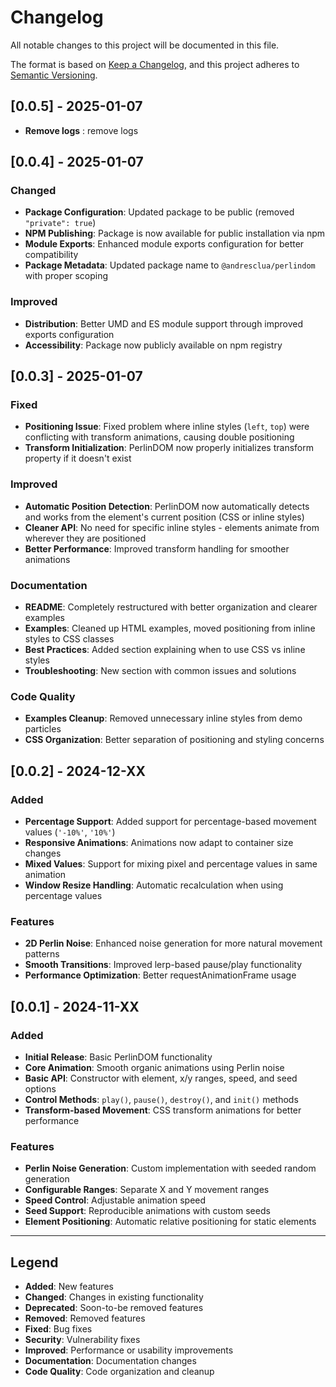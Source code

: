 # Changelog

All notable changes to this project will be documented in this file.

The format is based on [Keep a Changelog](https://keepachangelog.com/en/1.0.0/),
and this project adheres to [Semantic Versioning](https://semver.org/spec/v2.0.0.html).

## [0.0.5] - 2025-01-07

- **Remove logs** : remove logs

## [0.0.4] - 2025-01-07

### Changed
- **Package Configuration**: Updated package to be public (removed `"private": true`)
- **NPM Publishing**: Package is now available for public installation via npm
- **Module Exports**: Enhanced module exports configuration for better compatibility
- **Package Metadata**: Updated package name to `@andresclua/perlindom` with proper scoping

### Improved
- **Distribution**: Better UMD and ES module support through improved exports configuration
- **Accessibility**: Package now publicly available on npm registry

## [0.0.3] - 2025-01-07

### Fixed
- **Positioning Issue**: Fixed problem where inline styles (`left`, `top`) were conflicting with transform animations, causing double positioning
- **Transform Initialization**: PerlinDOM now properly initializes transform property if it doesn't exist

### Improved
- **Automatic Position Detection**: PerlinDOM now automatically detects and works from the element's current position (CSS or inline styles)
- **Cleaner API**: No need for specific inline styles - elements animate from wherever they are positioned
- **Better Performance**: Improved transform handling for smoother animations

### Documentation
- **README**: Completely restructured with better organization and clearer examples
- **Examples**: Cleaned up HTML examples, moved positioning from inline styles to CSS classes
- **Best Practices**: Added section explaining when to use CSS vs inline styles
- **Troubleshooting**: New section with common issues and solutions

### Code Quality
- **Examples Cleanup**: Removed unnecessary inline styles from demo particles
- **CSS Organization**: Better separation of positioning and styling concerns

## [0.0.2] - 2024-12-XX

### Added
- **Percentage Support**: Added support for percentage-based movement values (`'-10%'`, `'10%'`)
- **Responsive Animations**: Animations now adapt to container size changes
- **Mixed Values**: Support for mixing pixel and percentage values in same animation
- **Window Resize Handling**: Automatic recalculation when using percentage values

### Features
- **2D Perlin Noise**: Enhanced noise generation for more natural movement patterns
- **Smooth Transitions**: Improved lerp-based pause/play functionality
- **Performance Optimization**: Better requestAnimationFrame usage

## [0.0.1] - 2024-11-XX

### Added
- **Initial Release**: Basic PerlinDOM functionality
- **Core Animation**: Smooth organic animations using Perlin noise
- **Basic API**: Constructor with element, x/y ranges, speed, and seed options
- **Control Methods**: `play()`, `pause()`, `destroy()`, and `init()` methods
- **Transform-based Movement**: CSS transform animations for better performance

### Features
- **Perlin Noise Generation**: Custom implementation with seeded random generation
- **Configurable Ranges**: Separate X and Y movement ranges
- **Speed Control**: Adjustable animation speed
- **Seed Support**: Reproducible animations with custom seeds
- **Element Positioning**: Automatic relative positioning for static elements

---

## Legend

- **Added**: New features
- **Changed**: Changes in existing functionality
- **Deprecated**: Soon-to-be removed features
- **Removed**: Removed features
- **Fixed**: Bug fixes
- **Security**: Vulnerability fixes
- **Improved**: Performance or usability improvements
- **Documentation**: Documentation changes
- **Code Quality**: Code organization and cleanup
